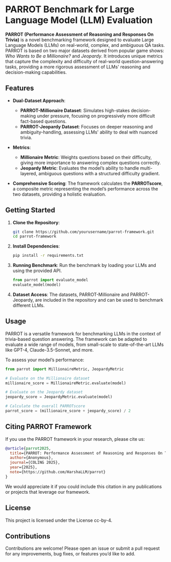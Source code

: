 
# PARROT Benchmark for Large Language Model (LLM) Evaluation

**PARROT (Performance Assessment of Reasoning and Responses On Trivia)** is a novel benchmarking framework designed to evaluate Large Language Models (LLMs) on real-world, complex, and ambiguous QA tasks. PARROT is based on two major datasets derived from popular game shows: *Who Wants to Be a Millionaire?* and *Jeopardy*. It introduces unique metrics that capture the complexity and difficulty of real-world question-answering tasks, providing a more rigorous assessment of LLMs' reasoning and decision-making capabilities.

## Features

- **Dual-Dataset Approach**: 
  - **PARROT-Millionaire Dataset**: Simulates high-stakes decision-making under pressure, focusing on progressively more difficult fact-based questions.
  - **PARROT-Jeopardy Dataset**: Focuses on deeper reasoning and ambiguity-handling, assessing LLMs' ability to deal with nuanced trivia.
  
- **Metrics**:
  - **Millionaire Metric**: Weights questions based on their difficulty, giving more importance to answering complex questions correctly.
  - **Jeopardy Metric**: Evaluates the model’s ability to handle multi-layered, ambiguous questions with a structured difficulty gradient.
  
- **Comprehensive Scoring**: The framework calculates the **PARROTscore**, a composite metric representing the model’s performance across the two datasets, providing a holistic evaluation.

## Getting Started

1. **Clone the Repository**:
   ```bash
   git clone https://github.com/yourusername/parrot-framework.git
   cd parrot-framework
   ```

2. **Install Dependencies**:
   ```bash
   pip install -r requirements.txt
   ```

3. **Running Benchmark**:
   Run the benchmark by loading your LLMs and using the provided API.
   ```python
   from parrot import evaluate_model
   evaluate_model(model)
   ```

4. **Dataset Access**:
   The datasets, PARROT-Millionaire and PARROT-Jeopardy, are included in the repository and can be used to benchmark different LLMs.

## Usage

PARROT is a versatile framework for benchmarking LLMs in the context of trivia-based question answering. The framework can be adapted to evaluate a wide range of models, from small-scale to state-of-the-art LLMs like GPT-4, Claude-3.5-Sonnet, and more.

To assess your model’s performance:

```python
from parrot import MillionaireMetric, JeopardyMetric

# Evaluate on the Millionaire dataset
millionaire_score = MillionaireMetric.evaluate(model)

# Evaluate on the Jeopardy dataset
jeopardy_score = JeopardyMetric.evaluate(model)

# Calculate the overall PARROTscore
parrot_score = (millionaire_score + jeopardy_score) / 2
```

## Citing PARROT Framework

If you use the PARROT framework in your research, please cite us:

```bibtex
@article{parrot2025,
  title={PARROT: Performance Assessment of Reasoning and Responses On Trivia for LLM Benchmarking},
  author={Anonymous},
  journal={COLING 2025},
  year={2025},
  note={https://github.com/HarshaLLM/parrot}
}
```

We would appreciate it if you could include this citation in any publications or projects that leverage our framework.

## License

This project is licensed under the License cc-by-4.

## Contributions

Contributions are welcome! Please open an issue or submit a pull request for any improvements, bug fixes, or features you’d like to add.

